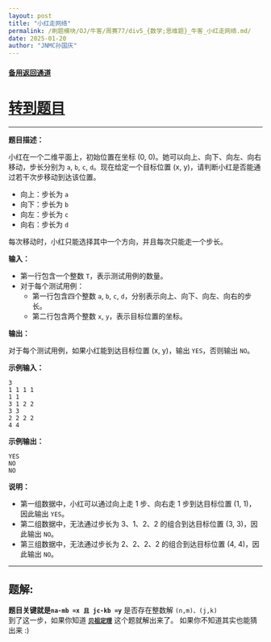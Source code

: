 ```yaml
---
layout: post
title: "小红走网络"
permalink: /刷题模块/OJ/牛客/周赛77/div5_{数学;思维题}_牛客_小红走网络.md/
date: 2025-01-20
author: "JNMC孙国庆"
---
```


#### [备用返回通道](https://aliceauto.github.io/%E5%88%B7%E9%A2%98%E6%A8%A1%E5%9D%97/OJ/)
# [转到题目](https://ac.nowcoder.com/acm/contest/100253/C)

---

**题目描述：**

小红在一个二维平面上，初始位置在坐标 (0, 0)。她可以向上、向下、向左、向右移动，步长分别为 `a`, `b`, `c`, `d`。现在给定一个目标位置 (x, y)，请判断小红是否能通过若干次步移动到达该位置。

- 向上：步长为 `a`
- 向下：步长为 `b`
- 向左：步长为 `c`
- 向右：步长为 `d`

每次移动时，小红只能选择其中一个方向，并且每次只能走一个步长。

**输入：**

- 第一行包含一个整数 `T`，表示测试用例的数量。
- 对于每个测试用例：
  - 第一行包含四个整数 `a`, `b`, `c`, `d`，分别表示向上、向下、向左、向右的步长。
  - 第二行包含两个整数 `x`, `y`，表示目标位置的坐标。

**输出：**

对于每个测试用例，如果小红能到达目标位置 (x, y)，输出 `YES`，否则输出 `NO`。

**示例输入：**
```
3
1 1 1 1
1 1
3 1 2 2
3 3
2 2 2 2
4 4
```

**示例输出：**
```
YES
NO
NO
```

**说明：**

- 第一组数据中，小红可以通过向上走 1 步、向右走 1 步到达目标位置 (1, 1)，因此输出 `YES`。
- 第二组数据中，无法通过步长为 3、1、2、2 的组合到达目标位置 (3, 3)，因此输出 `NO`。
- 第三组数据中，无法通过步长为 2、2、2、2 的组合到达目标位置 (4, 4)，因此输出 `NO`。
  
---
## 题解:
  **题目关键就是`na-mb =x 且 jc-kb =y`** 是否存在整数解 `(n,m)、(j,k)`\
  到了这一步，如果你知道 [**`贝祖定理`**](../../../../算法/数学知识/数论/贝祖定理.md) 这个题就解出来了。
  如果你不知道其实也能猜出来 :)